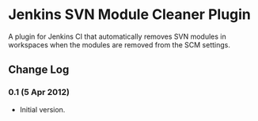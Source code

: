 Jenkins SVN Module Cleaner Plugin
=================================

A plugin for Jenkins CI that automatically removes SVN modules in workspaces when the modules are removed from the SCM settings.

Change Log
----------
### 0.1 (5 Apr 2012)

- Initial version.
